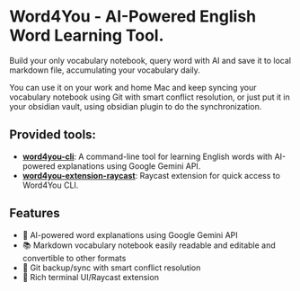 # Word4You - AI-Powered English Word Learning Tool. 

Build your only vocabulary notebook, query word with AI and save it to local markdown file, accumulating your vocabulary daily.

You can use it on your work and home Mac and keep syncing your vocabulary notebook using Git with smart conflict resolution, 
or just put it in your obsidian vault, using obsidian plugin to do the synchronization.  

## Provided tools:
- **[word4you-cli](./word4you-cli/README.md)**: A command-line tool for learning English words with AI-powered explanations using Google Gemini API.
- **[word4you-extension-raycast](./word4you-extension-raycast/README.md)**: Raycast extension for quick access to Word4You CLI.


## Features
- 🤖 AI-powered word explanations using Google Gemini API
- 📚 Markdown vocabulary notebook easily readable and editable and convertible to other formats
- 🔄 Git backup/sync with smart conflict resolution
- 🎨 Rich terminal UI/Raycast extension
